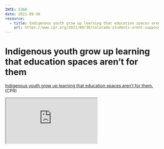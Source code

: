 ```yaml
---
INTE: 5360
date: 2021-09-30
resource:
  - title: Indigenous youth grow up learning that education spaces aren’t for them
    url: https://www.cpr.org/2021/09/30/colorado-students-arent-supposed-to-graduate-without-learning-about-indigenous-history-and-culture-are-they/
---
```


# Indigenous youth grow up learning that education spaces aren’t for them

[Indigenous youth grow up learning that education spaces aren’t for them.](https://www.cpr.org/2021/09/30/colorado-students-arent-supposed-to-graduate-without-learning-about-indigenous-history-and-culture-are-they/) (CPR)

<div class="aspect-ratio aspect-ratio--16-9">
  <iframe class="aspect-ratio--content" src="https://www.cpr.org/2021/09/30/colorado-students-arent-supposed-to-graduate-without-learning-about-indigenous-history-and-culture-are-they/"></iframe>
</div>

